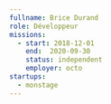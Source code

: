 ```yaml
---
fullname: Brice Durand
role: Développeur
missions:
  - start: 2018-12-01
    end:  2020-09-30
    status: independent
    employer: octo
startups:
  - monstage
---
```

